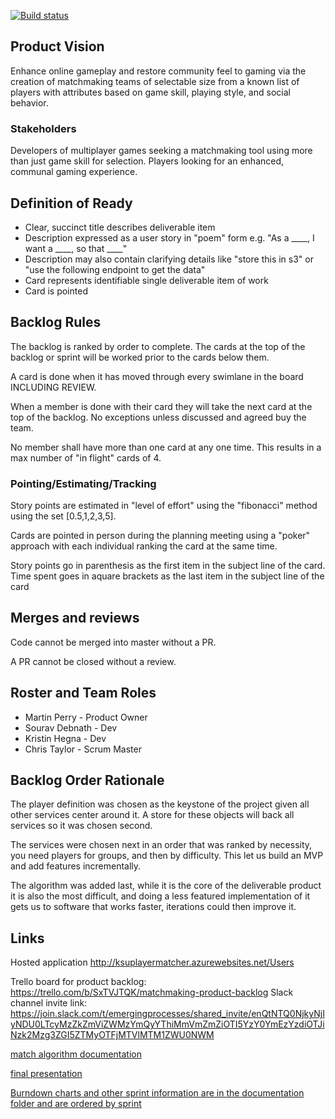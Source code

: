 [![Build status](https://ci.appveyor.com/api/projects/status/87o4wqq178t5o4x5?svg=true)](https://ci.appveyor.com/project/bobthearsonist/matchmaking/branch/master)

## Product Vision

Enhance online gameplay and restore community feel to gaming via the creation of matchmaking teams of selectable size from a known list of players with attributes based on game skill, playing style, and social behavior.

### Stakeholders

Developers of multiplayer games seeking a matchmaking tool using more than just game skill for selection.
Players looking for an enhanced, communal gaming experience.

## Definition of Ready

* Clear, succinct title describes deliverable item
* Description expressed as a user story in "poem" form e.g. "As a ____, I want a ____, so that ____"
* Description may also contain clarifying details like "store this in s3" or "use the following endpoint to get the data"
* Card represents identifiable single deliverable item of work
* Card is pointed

## Backlog Rules

The backlog is ranked by order to complete. The cards at the top of the backlog or sprint will be worked prior to the cards below them.

A card is done when it has moved through every swimlane in the board INCLUDING REVIEW.

When a member is done with their card they will take the next card at the top of the backlog. No exceptions unless discussed and agreed buy the team.

No member shall have more than one card at any one time. This results in a max number of "in flight" cards of 4.

### Pointing/Estimating/Tracking

Story points are estimated in "level of effort" using the "fibonacci" method using the set [0.5,1,2,3,5]. 

Cards are pointed in person during the planning meeting using a "poker" approach with each individual ranking the card at the same time.

Story points go in parenthesis as the first item  in the subject line of the card. Time spent goes in aquare brackets as the last item in the subject line of the card

## Merges and reviews

Code cannot be merged into master without a PR.

A PR cannot be closed without a review.

## Roster and Team Roles

* Martin Perry - Product Owner
* Sourav Debnath - Dev
* Kristin Hegna - Dev
* Chris Taylor - Scrum Master

## Backlog Order Rationale

The player definition was chosen as the keystone of the project given all other services center around it. A store for these objects will back all services so it was chosen second.

The services were chosen next in an order that was ranked by necessity, you need players for groups, and then by difficulty. This let us build an MVP and add features incrementally.

The algorithm was added last, while it is the core of the deliverable product it is also the most difficult, and doing a less featured implementation of it gets us to software that works faster, iterations could then improve it.

## Links

Hosted application http://ksuplayermatcher.azurewebsites.net/Users

Trello board for product backlog: https://trello.com/b/SxTVJTQK/matchmaking-product-backlog
Slack channel invite link: https://join.slack.com/t/emergingprocesses/shared_invite/enQtNTQ0NjkyNjIyNDU0LTcyMzZkZmViZWMzYmQyYThiMmVmZmZiOTI5YzY0YmEzYzdiOTJiNzk2Mzg3ZGI5ZTMyOTFjMTVlMTM1ZWU0NWM

[match algorithm documentation](matchmaking/PlayerMatcher/Matchmaker/MatchmakerDocumentation.md)

[final presentation](https://docs.google.com/presentation/d/1eBvsf4SeJzLRH6KwdEDspDUQuYFX4R_Xm-tedLnyjKU/edit?usp=sharing)

[Burndown charts and other sprint information are in the documentation folder and are ordered by sprint](documentation/)
